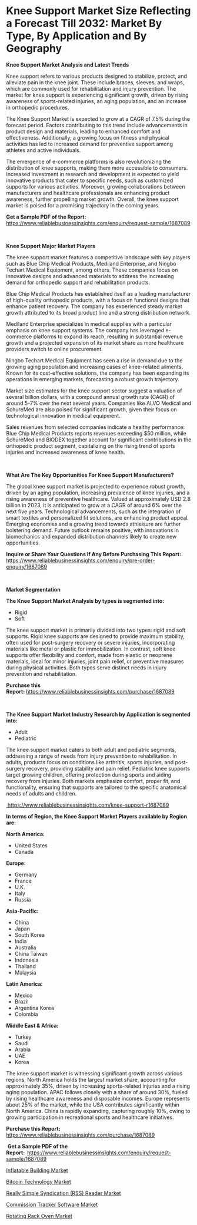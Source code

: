 <p><h1>Knee Support Market Size Reflecting a Forecast Till 2032: Market By Type, By Application and By Geography</h1></p><p><strong>Knee Support Market Analysis and Latest Trends</strong></p>
<p><p>Knee support refers to various products designed to stabilize, protect, and alleviate pain in the knee joint. These include braces, sleeves, and wraps, which are commonly used for rehabilitation and injury prevention. The market for knee support is experiencing significant growth, driven by rising awareness of sports-related injuries, an aging population, and an increase in orthopedic procedures. </p><p>The Knee Support Market is expected to grow at a CAGR of 7.5% during the forecast period. Factors contributing to this trend include advancements in product design and materials, leading to enhanced comfort and effectiveness. Additionally, a growing focus on fitness and physical activities has led to increased demand for preventive support among athletes and active individuals. </p><p>The emergence of e-commerce platforms is also revolutionizing the distribution of knee supports, making them more accessible to consumers. Increased investment in research and development is expected to yield innovative products that cater to specific needs, such as customized supports for various activities. Moreover, growing collaborations between manufacturers and healthcare professionals are enhancing product awareness, further propelling market growth. Overall, the knee support market is poised for a promising trajectory in the coming years.</p></p>
<p><strong>Get a Sample PDF of the Report:&nbsp;</strong> <a href="https://www.reliablebusinessinsights.com/enquiry/request-sample/1687089?utm_campaign=63&utm_medium=2&utm_source=Github&utm_content=ia&utm_term=26032025&utm_id=knee-support">https://www.reliablebusinessinsights.com/enquiry/request-sample/1687089</a></p>
<p>&nbsp;</p>
<p><strong>Knee Support Major Market Players</strong></p>
<p><p>The knee support market features a competitive landscape with key players such as Blue Chip Medical Products, Mediland Enterprise, and Ningbo Techart Medical Equipment, among others. These companies focus on innovative designs and advanced materials to address the increasing demand for orthopedic support and rehabilitation products.</p><p>Blue Chip Medical Products has established itself as a leading manufacturer of high-quality orthopedic products, with a focus on functional designs that enhance patient recovery. The company has experienced steady market growth attributed to its broad product line and a strong distribution network. </p><p>Mediland Enterprise specializes in medical supplies with a particular emphasis on knee support systems. The company has leveraged e-commerce platforms to expand its reach, resulting in substantial revenue growth and a projected expansion of its market share as more healthcare providers switch to online procurement.</p><p>Ningbo Techart Medical Equipment has seen a rise in demand due to the growing aging population and increasing cases of knee-related ailments. Known for its cost-effective solutions, the company has been expanding its operations in emerging markets, forecasting a robust growth trajectory.</p><p>Market size estimates for the knee support sector suggest a valuation of several billion dollars, with a compound annual growth rate (CAGR) of around 5-7% over the next several years. Companies like ALVO Medical and SchureMed are also poised for significant growth, given their focus on technological innovation in medical equipment.</p><p>Sales revenues from selected companies indicate a healthy performance: Blue Chip Medical Products reports revenues exceeding $50 million, while SchureMed and BIODEX together account for significant contributions in the orthopedic product segment, capitalizing on the rising trend of sports injuries and increased awareness of knee health.</p></p>
<p>&nbsp;</p>
<p><strong>What Are The Key Opportunities For Knee Support Manufacturers?</strong></p>
<p><p>The global knee support market is projected to experience robust growth, driven by an aging population, increasing prevalence of knee injuries, and a rising awareness of preventive healthcare. Valued at approximately USD 2.8 billion in 2023, it is anticipated to grow at a CAGR of around 6% over the next five years. Technological advancements, such as the integration of smart textiles and personalized fit solutions, are enhancing product appeal. Emerging economies and a growing trend towards athleisure are further bolstering demand. Future outlook remains positive, with innovations in biomechanics and expanded distribution channels likely to create new opportunities.</p></p>
<p><strong>Inquire or Share Your Questions If Any Before Purchasing This Report:</strong> <a href="https://www.reliablebusinessinsights.com/enquiry/pre-order-enquiry/1687089?utm_campaign=63&utm_medium=2&utm_source=Github&utm_content=ia&utm_term=26032025&utm_id=knee-support">https://www.reliablebusinessinsights.com/enquiry/pre-order-enquiry/1687089</a></p>
<p>&nbsp;</p>
<p><strong>Market Segmentation</strong></p>
<p><strong>The Knee Support Market Analysis by types is segmented into:</strong></p>
<p><ul><li>Rigid</li><li>Soft</li></ul></p>
<p><p>The knee support market is primarily divided into two types: rigid and soft supports. Rigid knee supports are designed to provide maximum stability, often used for post-surgery recovery or severe injuries, incorporating materials like metal or plastic for immobilization. In contrast, soft knee supports offer flexibility and comfort, made from elastic or neoprene materials, ideal for minor injuries, joint pain relief, or preventive measures during physical activities. Both types serve distinct needs in injury prevention and rehabilitation.</p></p>
<p><strong>Purchase this Report:&nbsp;</strong><a href="https://www.reliablebusinessinsights.com/purchase/1687089?utm_campaign=63&utm_medium=2&utm_source=Github&utm_content=ia&utm_term=26032025&utm_id=knee-support">https://www.reliablebusinessinsights.com/purchase/1687089</a></p>
<p>&nbsp;</p>
<p><strong>The Knee Support Market Industry Research by Application is segmented into:</strong></p>
<p><ul><li>Adult</li><li>Pediatric</li></ul></p>
<p><p>The knee support market caters to both adult and pediatric segments, addressing a range of needs from injury prevention to rehabilitation. In adults, products focus on conditions like arthritis, sports injuries, and post-surgery recovery, providing stability and pain relief. Pediatric knee supports target growing children, offering protection during sports and aiding recovery from injuries. Both markets emphasize comfort, proper fit, and functionality, ensuring that supports are tailored to the specific anatomical needs of adults and children.</p></p>
<p><a href="https://www.reliablebusinessinsights.com/knee-support-r1687089?utm_campaign=63&utm_medium=2&utm_source=Github&utm_content=ia&utm_term=26032025&utm_id=knee-support">&nbsp;https://www.reliablebusinessinsights.com/knee-support-r1687089</a></p>
<p><strong>In terms of Region, the Knee Support Market Players available by Region are:</strong></p>
<p>
    <p> <strong> North America: </strong>
        <ul>
            <li>United States</li>
            <li>Canada</li>
        </ul>
        </p> 
    <p> <strong> Europe: </strong>
        <ul>
            <li>Germany</li>
            <li>France</li>
            <li>U.K.</li>
            <li>Italy</li>
            <li>Russia</li>
        </ul>
        </p> 
    <p> <strong> Asia-Pacific: </strong>
        <ul>
            <li>China</li>
            <li>Japan</li>
            <li>South Korea</li>
            <li>India</li>
            <li>Australia</li>
            <li>China Taiwan</li>
            <li>Indonesia</li>
            <li>Thailand</li>
            <li>Malaysia</li>
        </ul>
        </p> 
    <p> <strong> Latin America: </strong>
        <ul>
            <li>Mexico</li>
            <li>Brazil</li>
            <li>Argentina Korea</li>
            <li>Colombia</li>
        </ul>
        </p> 
    <p> <strong> Middle East & Africa: </strong>
        <ul>
            <li>Turkey</li>
            <li>Saudi</li>
            <li>Arabia</li>
            <li>UAE</li>
            <li>Korea</li>
        </ul>
    </p>
    </p>
<p><p>The knee support market is witnessing significant growth across various regions. North America holds the largest market share, accounting for approximately 35%, driven by increasing sports-related injuries and a rising aging population. APAC follows closely with a share of around 30%, fueled by rising healthcare awareness and disposable incomes. Europe represents about 25% of the market, while the USA contributes significantly within North America. China is rapidly expanding, capturing roughly 10%, owing to growing participation in recreational sports and healthcare initiatives.</p></p>
<p><strong>Purchase this Report: </strong><a href="https://www.reliablebusinessinsights.com/purchase/1687089?utm_campaign=63&utm_medium=2&utm_source=Github&utm_content=ia&utm_term=26032025&utm_id=knee-support">https://www.reliablebusinessinsights.com/purchase/1687089</a></p>
<p>&nbsp;<strong>Get a Sample PDF of the Report:&nbsp;&nbsp;</strong><a href="https://www.reliablebusinessinsights.com/enquiry/request-sample/1687089?utm_campaign=63&utm_medium=2&utm_source=Github&utm_content=ia&utm_term=26032025&utm_id=knee-support">https://www.reliablebusinessinsights.com/enquiry/request-sample/1687089</a></p>
<p><strong></strong></p>
<p><p><a href="https://github.com/hirtzhulstsq/Market-Research-Report-List-1/blob/main/inflatable-building-market.md?utm_campaign=63&utm_medium=2&utm_source=Github&utm_content=ia&utm_term=26032025&utm_id=knee-support">Inflatable Building Market</a></p><p><a href="https://github.com/azetehhasle/Market-Research-Report-List-1/blob/main/bitcoin-technology-market.md?utm_campaign=63&utm_medium=2&utm_source=Github&utm_content=ia&utm_term=26032025&utm_id=knee-support">Bitcoin Technology Market</a></p><p><a href="https://github.com/bilkbitsch/Market-Research-Report-List-1/blob/main/really-simple-syndication-rss-reader-market.md?utm_campaign=63&utm_medium=2&utm_source=Github&utm_content=ia&utm_term=26032025&utm_id=knee-support">Really Simple Syndication (RSS) Reader Market</a></p><p><a href="https://github.com/ogbadujonito22/Market-Research-Report-List-1/blob/main/commission-tracker-software-market.md?utm_campaign=63&utm_medium=2&utm_source=Github&utm_content=ia&utm_term=26032025&utm_id=knee-support">Commission Tracker Software Market</a></p><p><a href="https://github.com/knipsfilip8f/Market-Research-Report-List-1/blob/main/rotating-rack-oven-market.md?utm_campaign=63&utm_medium=2&utm_source=Github&utm_content=ia&utm_term=26032025&utm_id=knee-support">Rotating Rack Oven Market</a></p></p>